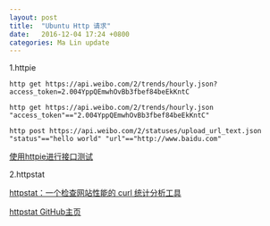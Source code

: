 ```yaml
---
layout: post
title:  "Ubuntu Http 请求"
date:   2016-12-04 17:24 +0800
categories: Ma Lin update
---
```


1.httpie<br/>

`http get https://api.weibo.com/2/trends/hourly.json?access_token=2.004YppQEmwhOvBb3fbef84beEkKntC`<br/>

`http get https://api.weibo.com/2/trends/hourly.json "access_token"=="2.004YppQEmwhOvBb3fbef84beEkKntC"`<br/>

`http post https://api.weibo.com/2/statuses/upload_url_text.json "status"=="hello world" "url"=="http://www.baidu.com"`<br/>


[使用httpie进行接口测试](http://www.jianshu.com/p/0736d508be44)<br/>

2.httpstat<br/>

[httpstat：一个检查网站性能的 curl 统计分析工具](https://mp.weixin.qq.com/s?__biz=MjM5NjQ4MjYwMQ==&mid=2664608594&idx=1&sn=410f48527e4910f1d44f5965ea628d74&chksm=bdce88148ab901020d130d32fc5bb4ad4bd72c1ec767560b893d681009cfaef16ca9902a88d9&mpshare=1&scene=1&srcid=1218XPDF0n0YNmWHlvrbuDx4&pass_ticket=o7BDekJR2QaDbACYuZJJpI8dCs9%2BnyzdFKx%2B2qtah3ktUrKscsWvC6tJGZQFZ6r%2F#rd)<br/>

[httpstat GitHub主页](https://github.com/reorx/httpstat)<br/>
